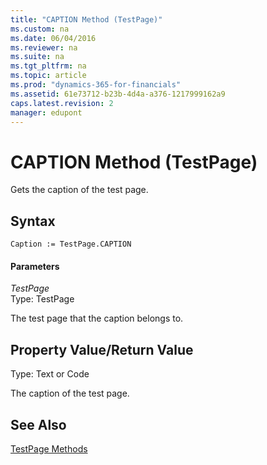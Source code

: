 ```yaml
---
title: "CAPTION Method (TestPage)"
ms.custom: na
ms.date: 06/04/2016
ms.reviewer: na
ms.suite: na
ms.tgt_pltfrm: na
ms.topic: article
ms.prod: "dynamics-365-for-financials"
ms.assetid: 61e73712-b23b-4d4a-a376-1217999162a9
caps.latest.revision: 2
manager: edupont
---
```

# CAPTION Method (TestPage)
Gets the caption of the test page.  
  
## Syntax  
  
```  
Caption := TestPage.CAPTION  
```  
  
#### Parameters  
 *TestPage*  
 Type: TestPage  
  
 The test page that the caption belongs to.  
  
## Property Value/Return Value  
 Type: Text or Code  
  
 The caption of the test page.  
  
## See Also  
 [TestPage Methods](TestPage-Methods.md)